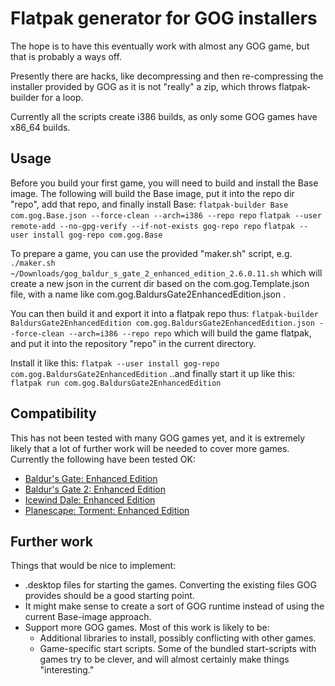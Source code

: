 # Flatpak generator for GOG installers
The hope is to have this eventually work with almost any GOG game, but that is probably a ways off.

Presently there are hacks, like decompressing and then re-compressing the installer provided by GOG as it is not "really" a zip, which throws flatpak-builder for a loop.

Currently all the scripts create i386 builds, as only some GOG games have x86_64 builds.

## Usage
Before you build your first game, you will need to build and install the Base image.
The following will build the Base image, put it into the repo dir "repo", add that repo, and finally install Base:
`flatpak-builder Base com.gog.Base.json --force-clean --arch=i386 --repo repo`
`flatpak --user remote-add --no-gpg-verify --if-not-exists gog-repo repo`
`flatpak --user install gog-repo com.gog.Base`

To prepare a game, you can use the provided "maker.sh" script, e.g.
`./maker.sh ~/Downloads/gog_baldur_s_gate_2_enhanced_edition_2.6.0.11.sh`
which will create a new json in the current dir based on the com.gog.Template.json file, with a name like com.gog.BaldursGate2EnhancedEdition.json .

You can then build it and export it into a flatpak repo thus:
`flatpak-builder BaldursGate2EnhancedEdition com.gog.BaldursGate2EnhancedEdition.json --force-clean --arch=i386 --repo repo`
which will build the game flatpak, and put it into the repository "repo" in the current directory.

Install it like this:
`flatpak --user install gog-repo com.gog.BaldursGate2EnhancedEdition`
..and finally start it up like this:
`flatpak run com.gog.BaldursGate2EnhancedEdition`

## Compatibility
This has not been tested with many GOG games yet, and it is extremely likely that a lot of further work will be needed to cover more games.
Currently the following have been tested OK:

* [Baldur's Gate: Enhanced Edition](https://www.gog.com/game/baldurs_gate_enhanced_edition)
* [Baldur's Gate 2: Enhanced Edition](https://www.gog.com/game/baldurs_gate_2_enhanced_edition)
* [Icewind Dale: Enhanced Edition](https://www.gog.com/game/icewind_dale_enhanced_edition)
* [Planescape: Torment: Enhanced Edition](https://www.gog.com/game/planescape_torment_enhanced_edition)

## Further work
Things that would be nice to implement:

* .desktop files for starting the games. Converting the existing files GOG provides should be a good starting point.
* It might make sense to create a sort of GOG runtime instead of using the current Base-image approach.
* Support more GOG games. Most of this work is likely to be:
  * Additional libraries to install, possibly conflicting with other games.
  * Game-specific start scripts. Some of the bundled start-scripts with games try to be clever, and will almost certainly make things "interesting."
